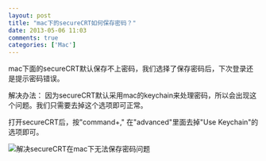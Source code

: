 ```yaml
---
layout: post
title: "mac下的secureCRT如何保存密码？"
date: 2013-05-06 11:03
comments: true
categories: ['Mac']
---
```

mac下面的secureCRT默认保存不上密码，我们选择了保存密码后，下次登录还是提示密码错误。

解决办法：
因为secureCRT默认采用mac的keychain来处理密码，所以会出现这个问题。我们只需要去掉这个选项即可正常。

打开secureCRT后，按"command+," 在"advanced"里面去掉"Use Keychain"的选项即可。

![解决secureCRT在mac下无法保存密码问题](http://farm9.staticflickr.com/8417/8711955329_2f851cb291_b.jpg)
